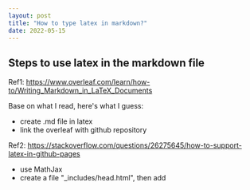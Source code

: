 ```yaml
---
layout: post
title: "How to type latex in markdown?"
date: 2022-05-15
---
```


## Steps to use latex in the markdown file
Ref1: https://www.overleaf.com/learn/how-to/Writing_Markdown_in_LaTeX_Documents

Base on what I read, here's what I guess:
* create .md file in latex
* link the overleaf with github repository 


Ref2: https://stackoverflow.com/questions/26275645/how-to-support-latex-in-github-pages

* use MathJax
* create a file "_includes/head.html", then add

 <script type="text/x-mathjax-config">
    MathJax.Hub.Config({
      tex2jax: {
        skipTags: ['script', 'noscript', 'style', 'textarea', 'pre'],
        inlineMath: [['$','$']]
      }
    });
  </script>
  <script src="https://cdn.mathjax.org/mathjax/latest/MathJax.js?config=TeX-AMS-MML_HTMLorMML" type="text/javascript"></script> 




